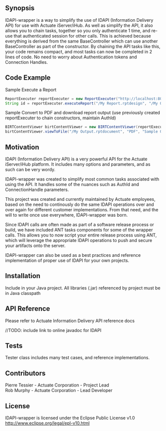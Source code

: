 ## Synopsis

IDAPI-wrapper is a way to simplify the use of IDAPI (Information Delivery API) for use with Actuate iServer/iHub.  As well as simplify the API, it also allows you to chain tasks, together so you only authenticate 1 time, and re-use that authenticated session for other calls. This is achieved because everything is derived from the same BaseController which can use another BaseController as part of the constructor.
By chaining the API tasks like this, your code remains compact, and most tasks can now be completed in 2 lines of code.  No need to worry about Authentication tokens and Connection Handles.

## Code Example

Sample Execute a Report

```Java
ReportExecuter reportExecuter = new ReportExecuter("http://localhost:8000", "Administrator", "password", "Default Volume");
String id = reportExecuter.executeReport("/My Report.rptdesign", "/My Output.rptdocument");
```

Sample Convert to PDF and download report output (use previously created reportExecuter to chain constructors, maintain AuthId)

```Java
BIRTContentViewer birtContentViewer = new BIRTContentViewer(reportExecuter);
birtContentViewer.viewToFile("/My Output.rptdocument", "PDF", "Sample Output.pdf");
```

## Motivation

IDAPI (Information Delivery API) is a very powerful API for the Actuate iServer/iHub platform.  It includes many options and parameters, and as such can be very wordy.

IDAPI-wrapper was created to simplify most common tasks associated with using the API.  It handles some of the nuances such as AuthId and ConnectionHandle parameters.

This project was created and currently maintained by Actuate employees, based on the need to continously do the same IDAPI operations over and over again for different customer implementations.  From that need, and the will to write once use everywhere, IDAPI-wrapper was born.

Since IDAPI calls are often made as part of a software release process or build, we have included ANT tasks components for some of the wrapper calls.  This allows you to now script your entire release process using ANT, which will leverage the appropriate IDAPI operations to push and secure your artifacts onto the server.

IDAPI-wrapper can also be used as a best practices and reference implementation of proper use of IDAPI for your own projects.

## Installation

Include in your Java project.  All libraries (.jar) referenced by project must be in Java classpath

## API Reference

Please refer to Actuate Information Delivery API reference docs

//TODO: include link to online javadoc for IDAPI

## Tests

Tester class includes many test cases, and reference implementations.

## Contributors

Pierre Tessier - Actuate Corporation - Project Lead  
Rob Murphy - Actuate Corporation - Lead Developer

## License

IDAPI-wrapper is licensed under the Eclipse Public License v1.0
http://www.eclipse.org/legal/epl-v10.html
